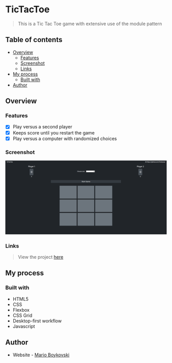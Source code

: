 # TicTacToe

> This is a Tic Tac Toe game with extensive use of the module pattern

## Table of contents

- [Overview](#overview)
  - [Features](#features)
  - [Screenshot](#screenshot)
  - [Links](#links)
- [My process](#my-process)
  - [Built with](#built-with)
- [Author](#author)

## Overview

### Features

- [x] Play versus a second player
- [x] Keeps score until you restart the game
- [x] Play versus a computer with randomized choices

### Screenshot

![](websitepage.png)

### Links

> View the project [here](https://funkosaur.github.io/calculator/)

## My process

### Built with

- HTML5
- CSS
- Flexbox
- CSS Grid
- Desktop-first workflow
- Javascript

## Author

- Website - [Mario Boykovski](https://funkosaur.github.io/TicTacToe/)
